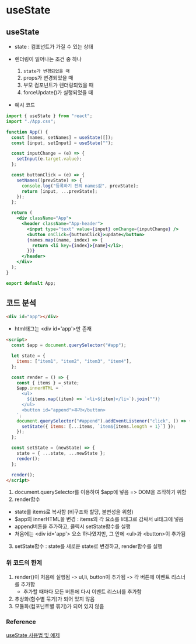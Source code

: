 # useState

## useState

- state : 컴포넌트가 가질 수 있는 상태
- 렌더링이 일어나는 조건 중 하나

  1.  `state가 변경되었을 때`
  2.  props가 변경되었을 때
  3.  부모 컴포넌트가 렌더링되었을 때
  4.  forceUpdate()가 실행되었을 때

- 예시 코드

```jsx
import { useState } from "react";
import "./App.css";

function App() {
  const [names, setNames] = useState([]);
  const [input, setInput] = useState("");

  const inputChange = (e) => {
    setInput(e.target.value);
  };

  const buttonClick = (e) => {
    setNames((prevState) => {
      console.log("등록하기 전의 names값", prevState);
      return [input, ...prevState];
    });
  };

  return (
    <div className="App">
      <header className="App-header">
        <input type="text" value={input} onChange={inputChange} />
        <button onClick={buttonClick}>update</button>
        {names.map((name, index) => {
          return <li key={index}>{name}</li>;
        })}
      </header>
    </div>
  );
}

export default App;
```

## 코드 분석

```html
<div id="app"></div>
```

- html태그는 \<div id='app'>만 존재

```html
<script>
  const $app = document.querySelector("#app");

  let state = {
    items: ["item1", "item2", "item3", "item4"],
  };

  const render = () => {
    const { items } = state;
    $app.innerHTML = `
      <ul>
        ${items.map((item) => `<li>${item}</li>`).join("")}
      </ul>
      <button id="append">추가</button>
    `;
    document.querySelector("#append").addEventListener("click", () => {
      setState({ items: [...items, `item${items.length + 1}`] });
    });
  };

  const setState = (newState) => {
    state = { ...state, ...newState };
    render();
  };

  render();
</script>
```

1. document.querySelector를 이용하여 $app에 넣음 => DOM을 조작하기 위함
2. render함수

- state를 items로 복사함 (비구조화 할당, 불변성을 위함)
- $app의 innerHTML을 변경 : items의 각 요소를 li태그로 감싸서 ul태그에 넣음
- append버튼을 추가하고, 클릭시 setState함수를 실행
- 처음에는 \<div id='app'> 요소 하나였지만, 그 안에 \<ul>과 \<button>이 추가됨

3. setState함수 : state를 새로운 state로 변경하고, render함수를 실행

### 위 코드의 한계

1. render()이 처음에 실행됨 -> ul,li, button이 추가됨 -> 각 버튼에 이벤트 리스너를 추가함
   - 추가할 때마다 모든 버튼에 다시 이벤트 리스너를 추가함
2. 추상화(함수별 묶기)가 되어 있지 않음
3. 모듈화(컴포넌트별 묶기)가 되어 있지 않음

### Reference

[useState 사용법 및 예제](https://itprogramming119.tistory.com/entry/React-useState-%EC%82%AC%EC%9A%A9%EB%B2%95-%EB%B0%8F-%EC%98%88%EC%A0%9C)
